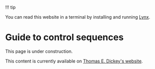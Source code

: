!!! tip

You can read this website in a terminal by installing and running [Lynx](https://lynx.browser.org/).

# Guide to control sequences

This page is under construction.

This content is currently available on [Thomas E. Dickey's website](https://invisible-island.net/xterm/ctlseqs/ctlseqs.html).
